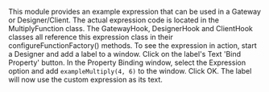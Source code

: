 This module provides an example expression that can be used in a Gateway or Designer/Client. The actual expression code is located in the MultiplyFunction class. The GatewayHook, DesignerHook and ClientHook classes all reference this expression class in their configureFunctionFactory() methods. To see the expression in action, start a Designer and add a label to a window. Click on the label's Text 'Bind Property' button. In the Property Binding window, select the Expression option and add 
<code>exampleMultiply(4, 6)</code>
to the window. Click OK. The label will now use the custom expression as its text.